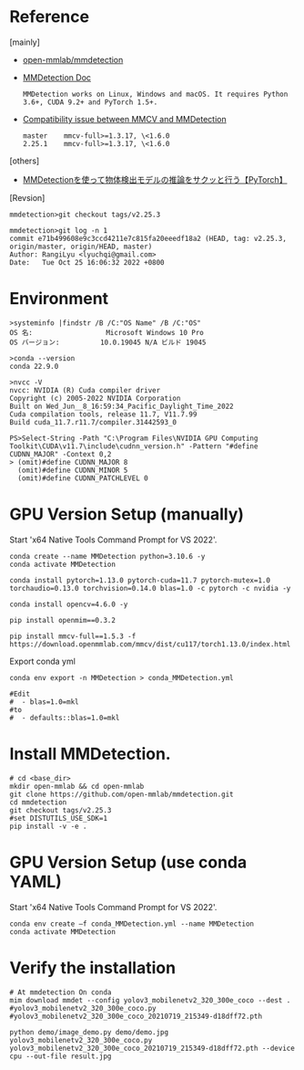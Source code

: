 # Reference

[mainly]
- [open-mmlab/mmdetection](https://github.com/open-mmlab/mmdetection)
- [MMDetection Doc](https://mmdetection.readthedocs.io/en/stable/get_started.html)
  ```
  MMDetection works on Linux, Windows and macOS. It requires Python 3.6+, CUDA 9.2+ and PyTorch 1.5+.
  ```
- [Compatibility issue between MMCV and MMDetection](https://mmdetection.readthedocs.io/en/stable/faq.html)

  ```
  master	mmcv-full>=1.3.17, \<1.6.0
  2.25.1	mmcv-full>=1.3.17, \<1.6.0
  ```

[others]
- [MMDetectionを使って物体検出モデルの推論をサクッと行う【PyTorch】](https://touch-sp.hatenablog.com/entry/2021/10/26/113906)

[Revsion]
```
mmdetection>git checkout tags/v2.25.3

mmdetection>git log -n 1
commit e71b499608e9c3ccd4211e7c815fa20eeedf18a2 (HEAD, tag: v2.25.3, origin/master, origin/HEAD, master)
Author: RangiLyu <lyuchqi@gmail.com>
Date:   Tue Oct 25 16:06:32 2022 +0800
```

# Environment
```
>systeminfo |findstr /B /C:"OS Name" /B /C:"OS"
OS 名:                  Microsoft Windows 10 Pro
OS バージョン:          10.0.19045 N/A ビルド 19045

>conda --version
conda 22.9.0
```
```
>nvcc -V
nvcc: NVIDIA (R) Cuda compiler driver
Copyright (c) 2005-2022 NVIDIA Corporation
Built on Wed_Jun__8_16:59:34_Pacific_Daylight_Time_2022
Cuda compilation tools, release 11.7, V11.7.99
Build cuda_11.7.r11.7/compiler.31442593_0
```
```
PS>Select-String -Path "C:\Program Files\NVIDIA GPU Computing Toolkit\CUDA\v11.7\include\cudnn_version.h" -Pattern "#define CUDNN_MAJOR" -Context 0,2
> (omit)#define CUDNN_MAJOR 8
  (omit)#define CUDNN_MINOR 5
  (omit)#define CUDNN_PATCHLEVEL 0
```

# GPU Version Setup (manually)

Start 'x64 Native Tools Command Prompt for VS 2022'.
```
conda create --name MMDetection python=3.10.6 -y
conda activate MMDetection

conda install pytorch=1.13.0 pytorch-cuda=11.7 pytorch-mutex=1.0 torchaudio=0.13.0 torchvision=0.14.0 blas=1.0 -c pytorch -c nvidia -y

conda install opencv=4.6.0 -y

pip install openmim==0.3.2

pip install mmcv-full==1.5.3 -f https://download.openmmlab.com/mmcv/dist/cu117/torch1.13.0/index.html
```

Export conda yml
```
conda env export -n MMDetection > conda_MMDetection.yml

#Edit
#  - blas=1.0=mkl
#to
#  - defaults::blas=1.0=mkl
```

# Install MMDetection.
```
# cd <base_dir>
mkdir open-mmlab && cd open-mmlab
git clone https://github.com/open-mmlab/mmdetection.git
cd mmdetection
git checkout tags/v2.25.3
#set DISTUTILS_USE_SDK=1
pip install -v -e .
```

# GPU Version Setup (use conda YAML)
Start 'x64 Native Tools Command Prompt for VS 2022'.
```
conda env create –f conda_MMDetection.yml --name MMDetection
conda activate MMDetection
```

# Verify the installation
```
# At mmdetection On conda
mim download mmdet --config yolov3_mobilenetv2_320_300e_coco --dest .
#yolov3_mobilenetv2_320_300e_coco.py
#yolov3_mobilenetv2_320_300e_coco_20210719_215349-d18dff72.pth

python demo/image_demo.py demo/demo.jpg yolov3_mobilenetv2_320_300e_coco.py yolov3_mobilenetv2_320_300e_coco_20210719_215349-d18dff72.pth --device cpu --out-file result.jpg
```

